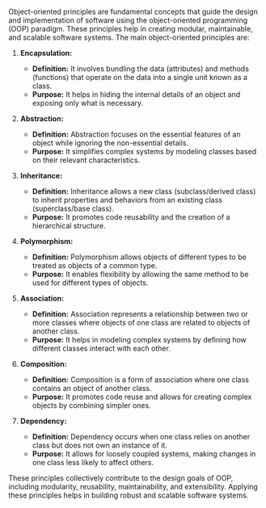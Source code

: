 Object-oriented principles are fundamental concepts that guide the design and implementation of software using the object-oriented programming (OOP) paradigm. These principles help in creating modular, maintainable, and scalable software systems. The main object-oriented principles are:

1. **Encapsulation:**
    
    - **Definition:** It involves bundling the data (attributes) and methods (functions) that operate on the data into a single unit known as a class.
    - **Purpose:** It helps in hiding the internal details of an object and exposing only what is necessary.
2. **Abstraction:**
    
    - **Definition:** Abstraction focuses on the essential features of an object while ignoring the non-essential details.
    - **Purpose:** It simplifies complex systems by modeling classes based on their relevant characteristics.
3. **Inheritance:**
    
    - **Definition:** Inheritance allows a new class (subclass/derived class) to inherit properties and behaviors from an existing class (superclass/base class).
    - **Purpose:** It promotes code reusability and the creation of a hierarchical structure.
4. **Polymorphism:**
    
    - **Definition:** Polymorphism allows objects of different types to be treated as objects of a common type.
    - **Purpose:** It enables flexibility by allowing the same method to be used for different types of objects.
5. **Association:**
    
    - **Definition:** Association represents a relationship between two or more classes where objects of one class are related to objects of another class.
    - **Purpose:** It helps in modeling complex systems by defining how different classes interact with each other.
6. **Composition:**
    
    - **Definition:** Composition is a form of association where one class contains an object of another class.
    - **Purpose:** It promotes code reuse and allows for creating complex objects by combining simpler ones.
7. **Dependency:**
    
    - **Definition:** Dependency occurs when one class relies on another class but does not own an instance of it.
    - **Purpose:** It allows for loosely coupled systems, making changes in one class less likely to affect others.

These principles collectively contribute to the design goals of OOP, including modularity, reusability, maintainability, and extensibility. Applying these principles helps in building robust and scalable software systems.